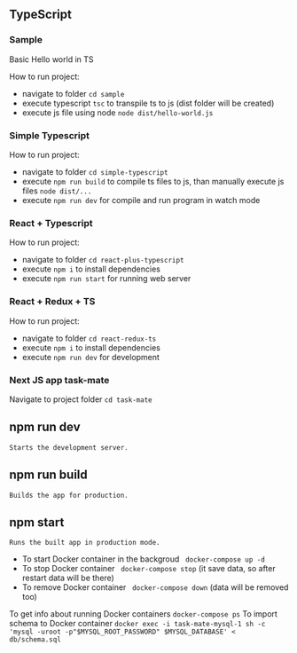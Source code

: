 ## TypeScript

### Sample
Basic Hello world in TS

How to run project:
- navigate to folder `cd sample`
- execute typescript `tsc` to transpile ts to js (dist folder will be created)
- execute js file using node `node dist/hello-world.js`

### Simple Typescript

How to run project:
- navigate to folder `cd simple-typescript`
- execute `npm run build` to compile ts files to js, than manually execute js files `node dist/...`
- execute `npm run dev` for compile and run program in watch mode

### React + Typescript

How to run project:
- navigate to folder `cd react-plus-typescript`
- execute `npm i` to install dependencies
- execute `npm run start` for running web server

### React + Redux + TS

How to run project:
- navigate to folder `cd react-redux-ts`
- execute `npm i` to install dependencies
- execute `npm run dev` for development

### Next JS app task-mate

Navigate to project folder `cd task-mate`
    
## npm run dev
    Starts the development server.

 ## npm run build
    Builds the app for production.

 ## npm start
    Runs the built app in production mode.

- To start Docker container in the backgroud ` docker-compose up -d`
- To stop Docker container ` docker-compose stop` (it save data, so after restart data will be there)
- To remove Docker container ` docker-compose down` (data will be removed too)

To get info about running Docker containers `docker-compose ps`
To import schema to Docker container `docker exec -i task-mate-mysql-1 sh -c 'mysql -uroot -p"$MYSQL_ROOT_PASSWORD" $MYSQL_DATABASE' < db/schema.sql`

